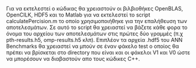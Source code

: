 Για να εκτελεστεί ο κώδικας θα χρειαστούν οι βιλβιοθήκες OpenBLAS, OpenCILK, HDF5 και το Matlab για να εκτελεστεί το script calculatePercision.m το οποίο χρησιμοποιήθηκε για την επαλήθευση των αποτελεσμάτων. Σε αυτό το script θα χρειαστεί να βάζετε κάθε φορα το όνομα του αρχείου των αποτελεσμάτων στις πρώτες δύο γραμμές (π.χ pth-results.h5, omp-results.h5 κλπ).
Επιπλέον τα αρχεία .hdf5 του ANN Benchmarks θα χρειαστεί να μπούν σε έναν φάκελο test ο οποίος θα πρέπει να βρίσκεται στο directory που είναι και οι φάκελοι V1 και V0 ώστε να μπορέσουν να διαβαστούν απο τους κώδικες C++.
